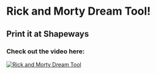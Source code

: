 # Rick and Morty Dream Tool!

## Print it at Shapeways

### Check out the video here:
[![Rick and Morty Dream Tool](https://img.youtube.com/vi/PnGwj5Q8DO8/0.jpg)](https://youtu.be/PnGwj5Q8DO8)